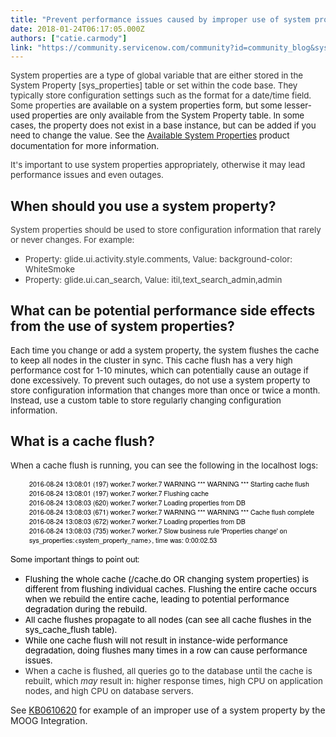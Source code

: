 ```yaml
---
title: "Prevent performance issues caused by improper use of system properties"
date: 2018-01-24T06:17:05.000Z
authors: ["catie.carmody"]
link: "https://community.servicenow.com/community?id=community_blog&sys_id=53dd6ae9dbd0dbc01dcaf3231f961999"
---
```

<p><span style="font-size: 10pt;"><span style="color: #303030;">System properties are a type of global variable that are either stored in the System Property [sys_properties] table or set within the code base. They typically store configuration settings such as the format for a date/time field. Some properties</span> are available on a system properties form, but some lesser-used properties are only available from the System Property table. In some cases, the property does not exist in a base instance, but can be added if you need to change the value. See the <a title="ocs.servicenow.com/bundle/jakarta-platform-administration/page/administer/reference-pages/reference/r_AvailableSystemProperties.html" href="https://docs.servicenow.com/bundle/jakarta-platform-administration/page/administer/reference-pages/reference/r_AvailableSystemProperties.html">Available System Properties</a> <span style="font-size: 13.3333px;">product documentation </span></span>for more information.</p><p></p><p><span style="color: #303030; font-size: 13.3333px;">It's important to use system properties appropriately, otherwise it may lead performance issues and even outages.</span></p><p></p><h2><strong>When should you use a system property?</strong></h2><p><span style="font-size: 10pt; color: #3d3d3d;">System properties <span style="font-size: 13.3333px;">should be used to</span> store configuration information that rarely or never changes. For example:</span></p><ul><li><span style="color: #3d3d3d; font-size: 13.3333px;">Property: glide.ui.activity.style.comments, Value: background-color: WhiteSmoke</span></li><li><span style="color: #3d3d3d; font-size: 13.3333px;">Property: glide.ui.can_search, Value: itil,text_search_admin,admin</span></li></ul><p></p><h2><strong>What can be potential performance side effects from the use of system properties?</strong></h2><p><span style="font-size: 10pt;">Each time you change or add a system property, the system flushes the cache to keep all nodes in the cluster in sync. This cache flush has a very high performance cost for 1-10 minutes, which can potentially cause an outage if done excessively. To prevent such outages, do not use a system property to store configuration information that changes more than once or twice a month. Instead, use a custom table to store regularly changing configuration information.</span></p><p></p><h2><strong>What is a cache flush?</strong></h2><p><span style="font-size: 10pt;">When a cache flush is running, you can see the following in the localhost logs:</span></p><p style="margin-bottom: 9px; color: #485563; font-family: SourceSansPro, 'Helvetica Neue', Arial; font-size: 13px; padding-left: 30px;"><span style="color: #000000; font-size: 8pt;">2016-08-24 13:08:01 (197) worker.7 worker.7 WARNING *** WARNING *** Starting cache flush </span><br style="color: #455464; font-size: 12px;"/><span style="color: #000000; font-size: 8pt;">2016-08-24 13:08:01 (197) worker.7 worker.7 Flushing cache </span><br style="color: #455464; font-size: 12px;"/><span style="color: #000000; font-size: 8pt;">2016-08-24 13:08:03 (620) worker.7 worker.7 Loading properties from DB </span><br style="color: #455464; font-size: 12px;"/><span style="color: #000000; font-size: 8pt;">2016-08-24 13:08:03 (671) worker.7 worker.7 WARNING *** WARNING *** Cache flush complete </span><br style="color: #455464; font-size: 12px;"/><span style="color: #000000; font-size: 8pt;">2016-08-24 13:08:03 (672) worker.7 worker.7 Loading properties from DB </span><br style="color: #455464; font-size: 12px;"/><span style="color: #000000; font-size: 8pt;">2016-08-24 13:08:03 (735) worker.7 worker.7 Slow business rule 'Properties change' on sys_properties:&lt;system_property_name&gt;, time was: 0:00:02.53</span></p><p style="margin-bottom: 9px; color: #485563; font-family: SourceSansPro, 'Helvetica Neue', Arial; font-size: 13px;"><span style="color: #000000; font-size: 10pt;">Some important things to point out:</span></p><ul><li><span style="color: #000000; font-size: 10pt;">Flushing the whole cache (/cache.do OR changing system properties) is different from flushing individual caches. Flushing the entire cache occurs when we rebuild the entire cache, leading to potential performance degradation during the rebuild.</span></li><li><span style="color: #000000; font-size: 10pt;">All cache flushes propagate to all nodes (can see all cache flushes in the sys_cache_flush table).</span></li><li><span style="color: #000000; font-size: 10pt;">While one cache flush will not result in instance-wide performance degradation, doing flushes many times in a row can cause performance issues.</span></li><li><span style="font-size: 10pt; color: #303030;">When a cache is flushed, all queries go to the database until the cache is rebuilt, which <em>may</em> result in: higher response times, high CPU on application nodes, and high CPU on database servers.</span></li></ul><p style="margin-bottom: 9px; color: #485563; font-family: SourceSansPro, 'Helvetica Neue', Arial; font-size: 13px;"></p><p>See <a title="i.service-now.com/kb_view.do?sysparm_article=KB0610620" href="https://hi.service-now.com/kb_view.do?sysparm_article=KB0610620">KB0610620</a> for example of an improper use of a system property by the MOOG Integration.</p>